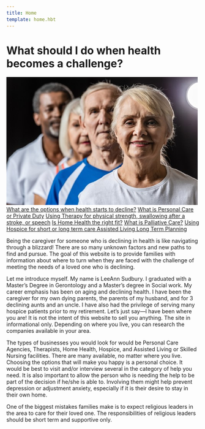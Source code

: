```yaml
---
title: Home
template: home.hbt
---
```


<h1 class="mt-5">What should I do when health becomes a challenge?</h1>     
        <div class="row">
<div class="col-6">
    <img src="images/challenge.jpg" alt="What to do when health becomes a challenge" style="size:auto;" >
</div>
    <div class="col btn-group-vertical">
    <a class="btn btn-primary" href="" role="button">What are the options when health starts to decline?</a>
    <a class="btn btn-secondary" href="#" role="button">What is Personal Care  or Private Duty</a>
    <a class="btn btn-primary" href="#" role="button">Using Therapy for physical strength, swallowing after a stroke,  or speech</a>
    <a class="btn btn-success" href="#" role="button">Is Home Health the right fit?</a>
    <a class="btn btn-danger" href="#" role="button">What is Palliative Care?</a>
    <a class="btn btn-warning" href="#" role="button">Using Hospice for short or long term care </a>
    <a class="btn btn-info" href="#" role="button">Assisted Living </a>
    <a class="btn btn-dark" href="#" role="button">Long Term Planning</a>
</div>
</div>
</div>
<p>Being the caregiver for someone who is declining in health is like navigating through a blizzard!  There are so many unknown factors and new paths to find and pursue.  The goal of this website is to provide families with information about where to turn when they are faced with the challenge of meeting the needs of a loved one who is declining. </p>
<p>Let me introduce myself.  My name is LeeAnn Sudbury. I graduated with a Master’s Degree in Gerontology and a Master’s degree in Social work.  My career emphasis has been on aging and declining health. I have been the caregiver for my own dying parents, the parents of my husband, and for 3 declining aunts and an uncle.  I have also had the privilege of serving many hospice patients prior to my
retirement. Let’s just say—I have been where you are!  
It is not the intent of this website to sell you anything. The site in informational only. Depending on where you live, you can research the companies available in your area.</p>
<p>
     The types of businesses you would look for would be Personal Care Agencies, Therapists, Home Health, Hospice, and Assisted Living or Skilled Nursing facilities.  There are many available, no matter where you live.  Choosing the options that will make you happy is a personal choice.  It would be best to visit and/or interview several in the category of help you need. It is also important to allow the person who is needing the help to be part of the decision if he/she is able to.  Involving them might help prevent depression or adjustment anxiety, especially if it is their desire to stay in their own home.</p>
          <p>
     One of the biggest mistakes families make is to expect religious leaders in the area to care for their loved one.  The responsibilities of religious leaders should be short term and supportive only.
</p>
